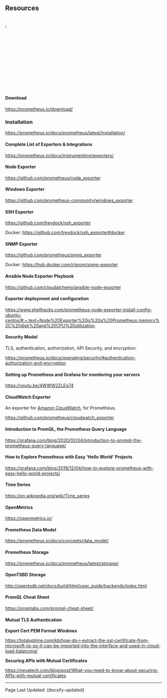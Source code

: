 ## Resources

<img src="_media/prometheus-logo.png" alt="Grafana" style="height: 5%; width: 5%; padding-top: 25px; padding-bottom: 10px;"/>

#### Download

https://prometheus.io/download/

### Installation

https://prometheus.io/docs/prometheus/latest/installation/

#### Complete List of Exporters & Integrations

https://prometheus.io/docs/instrumenting/exporters/

#### Node Exporter

https://github.com/prometheus/node_exporter

#### Windows Exporter

https://github.com/prometheus-community/windows_exporter

#### SSH Exporter

https://github.com/treydock/ssh_exporter

Docker: https://github.com/treydock/ssh_exporter#docker

#### SNMP Exporter

https://github.com/prometheus/snmp_exporter

Docker: https://hub.docker.com/r/prom/snmp-exporter

#### Ansible Node Exporter Playbook

https://github.com/cloudalchemy/ansible-node-exporter

#### Exporter deployment and configuration

https://www.shellhacks.com/prometheus-node-exporter-install-config-ubuntu-centos/#:~:text=Node%20Exporter%20is%20a%20Prometheus,memory%2C%20disk%20and%20CPU%20utilization.

#### Security Model

TLS, authentication, authorization, API Security, and encryption:

https://prometheus.io/docs/operating/security/#authentication-authorization-and-encryption

#### Setting up Prometheus and Grafana for monitoring your servers

https://youtu.be/4WWW2ZLEg74

#### CloudWatch Exporter

An exporter for [Amazon CloudWatch](https://aws.amazon.com/cloudwatch/), for Prometheus.

https://github.com/prometheus/cloudwatch_exporter

#### Introduction to PromQL, the Prometheus Query Language

https://grafana.com/blog/2020/02/04/introduction-to-promql-the-prometheus-query-language/

#### How to Explore Prometheus with Easy 'Hello World' Projects

https://grafana.com/blog/2019/12/04/how-to-explore-prometheus-with-easy-hello-world-projects/

#### Time Series

https://en.wikipedia.org/wiki/Time_series

#### OpenMetrics

https://openmetrics.io/

#### Prometheus Data Model

https://prometheus.io/docs/concepts/data_model/

#### Prometheus Storage

https://prometheus.io/docs/prometheus/latest/storage/

#### OpenTSBD Storage

http://opentsdb.net/docs/build/html/user_guide/backends/index.html

#### PromQL Cheat Sheet

https://promlabs.com/promql-cheat-sheet/

#### Mutual TLS Authentication

**Export Cert PEM Format Windows**

https://totaluptime.com/kb/how-do-i-extract-the-ssl-certificate-from-microsoft-iis-so-it-can-be-imported-into-the-interface-and-used-in-cloud-load-balancing/

**Securing APIs with Mutual Certificates**

https://nevatech.com/blog/post/What-you-need-to-know-about-securing-APIs-with-mutual-certificates

<!-- Do not edit -->
<hr/>
<footer>
<span>Page Last Updated: {docsify-updated}</span>
</footer>
